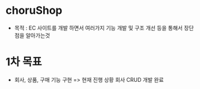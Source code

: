 # choruShop

- 목적 : EC 사이트를 개발 하면서 여러가지 기능 개발 및 구조 개선 등을 통해서 장단점을 알아가는것

# 1차 목표
- 회사, 상품, 구매 기능 구현
=> 현재 진행 상황 회사 CRUD 개발 완료
